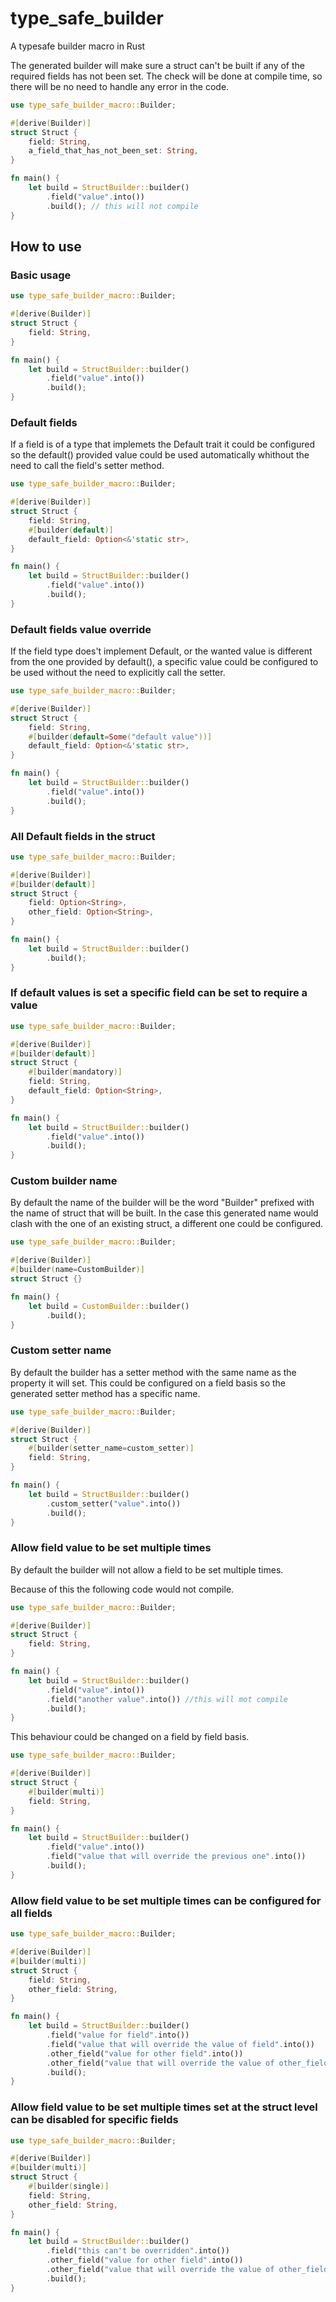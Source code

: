# type_safe_builder
A typesafe builder macro in Rust

The generated builder will make sure a struct can't be built if any of the required fields has not been set.
The check will be done at compile time, so there will be no need to handle any error in the code.

```rust
use type_safe_builder_macro::Builder;

#[derive(Builder)]
struct Struct {
    field: String,
    a_field_that_has_not_been_set: String,
}

fn main() {
    let build = StructBuilder::builder()
        .field("value".into())
        .build(); // this will not compile
}
```

## How to use

### Basic usage
```rust
use type_safe_builder_macro::Builder;

#[derive(Builder)]
struct Struct {
    field: String,
}

fn main() {
    let build = StructBuilder::builder()
        .field("value".into())
        .build();
}
```

### Default fields
If a field is of a type that implemets the Default trait it could be configured
so the default() provided value could be used automatically whithout the need to
call the field's setter method.

```rust
use type_safe_builder_macro::Builder;

#[derive(Builder)]
struct Struct {
    field: String,
    #[builder(default)]
    default_field: Option<&'static str>,
}

fn main() {
    let build = StructBuilder::builder()
        .field("value".into())
        .build();
}
```

### Default fields value override

If the field type does't implement Default, or the wanted value is different from the one
provided by default(), a specific value could be configured to be used without the need
to explicitly call the setter.

```rust
use type_safe_builder_macro::Builder;

#[derive(Builder)]
struct Struct {
    field: String,
    #[builder(default=Some("default value"))]
    default_field: Option<&'static str>,
}

fn main() {
    let build = StructBuilder::builder()
        .field("value".into())
        .build();
}
```

### All Default fields in the struct
```rust
use type_safe_builder_macro::Builder;

#[derive(Builder)]
#[builder(default)]
struct Struct {
    field: Option<String>,
    other_field: Option<String>,
}

fn main() {
    let build = StructBuilder::builder()
        .build();
}
```

### If default values is set a specific field can be set to require a value
```rust
use type_safe_builder_macro::Builder;

#[derive(Builder)]
#[builder(default)]
struct Struct {
    #[builder(mandatory)]
    field: String,
    default_field: Option<String>,
}

fn main() {
    let build = StructBuilder::builder()
        .field("value".into())
        .build();
}
```

### Custom builder name

By default the name of the builder will be the word "Builder" prefixed with the name of 
struct that will be built. In the case this generated name would clash with the one of
an existing struct, a different one could be configured.

```rust
use type_safe_builder_macro::Builder;

#[derive(Builder)]
#[builder(name=CustomBuilder)]
struct Struct {}

fn main() {
    let build = CustomBuilder::builder()
        .build();
}
```

### Custom setter name

By default the builder has a setter method with the same name as the property
it will set. This could be configured on a field basis so the generated setter
method has a specific name.

```rust
use type_safe_builder_macro::Builder;

#[derive(Builder)]
struct Struct {
    #[builder(setter_name=custom_setter)]
    field: String,
}

fn main() {
    let build = StructBuilder::builder()
        .custom_setter("value".into())
        .build();
}
```

### Allow field value to be set multiple times
By default the builder will not allow a field to be set multiple times.

Because of this the following code would not compile.

```rust
use type_safe_builder_macro::Builder;

#[derive(Builder)]
struct Struct {
    field: String,
}

fn main() {
    let build = StructBuilder::builder()
        .field("value".into())
        .field("another value".into()) //this will mot compile
        .build();
}
```

This behaviour could be changed on a field by field basis.

```rust
use type_safe_builder_macro::Builder;

#[derive(Builder)]
struct Struct {
    #[builder(multi)]
    field: String,
}

fn main() {
    let build = StructBuilder::builder()
        .field("value".into())
        .field("value that will override the previous one".into())
        .build();
}
```

### Allow field value to be set multiple times can be configured for all fields
```rust
use type_safe_builder_macro::Builder;

#[derive(Builder)]
#[builder(multi)]
struct Struct {
    field: String,
    other_field: String,
}

fn main() {
    let build = StructBuilder::builder()
        .field("value for field".into())
        .field("value that will override the value of field".into())
        .other_field("value for other field".into())
        .other_field("value that will override the value of other_field".into())
        .build();
}
```

### Allow field value to be set multiple times set at the struct level can be disabled for specific fields
```rust
use type_safe_builder_macro::Builder;

#[derive(Builder)]
#[builder(multi)]
struct Struct {
    #[builder(single)]
    field: String,
    other_field: String,
}

fn main() {
    let build = StructBuilder::builder()
        .field("this can't be overridden".into())
        .other_field("value for other field".into())
        .other_field("value that will override the value of other_field".into())
        .build();
}
```
